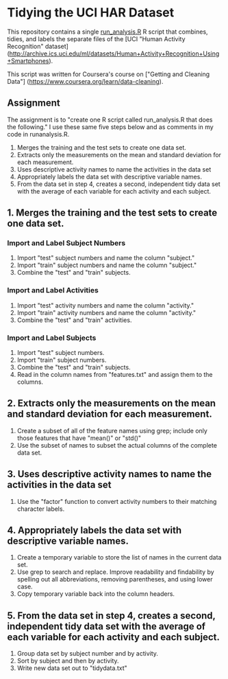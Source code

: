 Tidying the UCI HAR Dataset
========================

This repository contains a single [run_analysis.R](https://github.com/dapclark/UCI-HAR-Dataset/blob/master/runanalysis.R) R script that combines, tidies, and labels the separate files of the [UCI "Human Activity Recognition" dataset] (http://archive.ics.uci.edu/ml/datasets/Human+Activity+Recognition+Using+Smartphones).

This script was written for Coursera's course on ["Getting and Cleaning Data"] (https://www.coursera.org/learn/data-cleaning).

## Assignment

The assignment is to "create one R script called run_analysis.R that does the following."  I use these same five steps below and as comments in my code in runanalysis.R.

1. Merges the training and the test sets to create one data set.
2. Extracts only the measurements on the mean and standard deviation for each measurement.
3. Uses descriptive activity names to name the activities in the data set
4. Appropriately labels the data set with descriptive variable names.
5. From the data set in step 4, creates a second, independent tidy data set with the average of each variable for each activity and each subject.

## 1. Merges the training and the test sets to create one data set.

### Import and Label Subject Numbers
1. Import "test" subject numbers and name the column "subject."
2. Import "train" subject numbers and name the column "subject."
3. Combine the "test" and "train" subjects.

### Import and Label Activities
1. Import "test" activity numbers and name the column "activity."
2. Import "train" activity numbers and name the column "activity."
3. Combine the "test" and "train" activities.

### Import and Label Subjects
1. Import "test" subject numbers.
2. Import "train" subject numbers.
3. Combine the "test" and "train" subjects.
4. Read in the column names from "features.txt" and assign them to the columns.

## 2. Extracts only the measurements on the mean and standard deviation for each measurement.
1. Create a subset of all of the feature names using grep; include only those features that have "mean()" or "std()"
2. Use the subset of names to subset the actual columns of the complete data set.

## 3. Uses descriptive activity names to name the activities in the data set
1. Use the "factor" function to convert activity numbers to their matching character labels.

## 4. Appropriately labels the data set with descriptive variable names.
1. Create a temporary variable to store the list of names in the current data set.
2. Use grep to search and replace. Improve readability and findability by spelling out all abbreviations, removing parentheses, and using lower case.
3. Copy temporary variable back into the column headers.

## 5. From the data set in step 4, creates a second, independent tidy data set with the average of each variable for each activity and each subject.
1. Group data set by subject number and by activity.
2. Sort by subject and then by activity.
3. Write new data set out to "tidydata.txt"